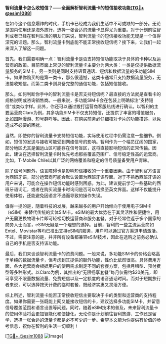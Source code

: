 **智利流量卡怎么收短信？——全面解析智利流量卡的短信接收功能[[TG💪+ @esim1088](https://t.me/s/esim1088)]**

在如今这个信息爆炸的时代，手机卡已经成为我们生活中不可或缺的一部分。无论是国内使用还是海外旅行，选择一张合适的流量卡显得尤为重要。对于计划前往智利或者已经在智利生活的朋友们来说，智利流量卡的短信接收功能无疑是一个值得深究的话题。那么，智利流量卡到底能不能正常接收短信呢？接下来，让我们一起来深入了解这一问题。

首先，我们需要明确一点：智利流量卡是否支持短信功能取决于具体的卡种以及运营商的政策。目前市面上常见的智利流量卡主要分为两大类：一类是仅提供数据流量服务的SIM卡，另一类则是同时支持语音通话、短信和数据流量的多功能SIM卡。如果你购买的是第一类卡，那么很遗憾，这类卡通常只支持数据流量服务，无法接收短信。而第二类卡则具备完整的通信功能，包括短信接收。

那么，如何判断你手中的智利流量卡是否支持短信呢？最直接的方法就是查看卡的规格说明或咨询销售商。一般来说，多功能SIM卡会在包装上明确标注“支持短信”或类似字样。此外，你还可以通过拨打运营商客服热线进行确认。以智利的主要运营商Claro为例，其多功能SIM卡不仅支持短信，还提供了丰富的增值服务，比如国际漫游、短号群呼等。因此，在购买前务必仔细核对卡片的功能描述，以免造成不必要的困扰。

当然，即使你的智利流量卡支持短信功能，实际使用过程中仍需注意一些细节。例如，短信的发送与接收可能受到网络信号的影响。智利作为一个幅员辽阔的国家，部分地区尤其是偏远山区可能存在信号盲区，这将直接影响短信的正常传输。因此，建议在选择智利流量卡时优先考虑那些覆盖范围广、信号稳定性高的运营商。比如，T-Mobile Chile以其广泛的网络覆盖和稳定的信号质量备受用户青睐。

除了信号问题外，语言障碍也是影响短信接收的一个重要因素。由于智利官方语言为西班牙语，部分运营商可能会默认设置为西班牙语界面。对于不熟悉西班牙语的用户来说，可能会在操作短信功能时感到困惑。为此，建议提前学习一些基础的西班牙语词汇，或者在购买流量卡时询问是否可以切换至英文界面。这样不仅能提升使用体验，还能避免因语言不通而导致的操作失误。

值得一提的是，随着科技的发展，越来越多的用户开始倾向于使用电子SIM卡（eSIM）来替代传统的实体SIM卡。eSIM的最大优势在于其灵活性和便捷性，用户无需更换物理卡片即可轻松切换运营商和服务套餐。对于经常往返于多个国家的商务人士而言，eSIM无疑是一个理想的选择。目前，智利的一些主流运营商如Entel、Movistar等均已推出支持eSIM的服务，用户可以通过官方渠道申请激活。不过，需要注意的是，并非所有设备都兼容eSIM技术，因此在选购之前务必确认自己的手机是否支持该功能。

最后，我们来谈谈智利流量卡的资费问题。一般来说，多功能SIM卡的价格会略高于单纯的数据流量卡，但考虑到其提供的额外功能，性价比依然很高。具体费用方面，各大运营商会根据用户的使用需求制定不同的套餐方案，包括月租型、预付费型等多种形式。以Claro为例，其推出的“无限畅享套餐”每月仅需约$20美元，即可享受不限量数据流量、免费短信以及一定额度的语音通话时间。而对于短期旅行者来说，可以选择按天计费的临时套餐，既经济实惠又灵活方便。

综上所述，智利流量卡能否正常接收短信主要取决于卡的类型和运营商的支持程度。如果你需要一张既能上网又能接收短信的卡，建议选择多功能SIM卡，并留意信号覆盖范围和语言设置等问题。同时，随着eSIM技术的普及，未来智利流量卡的使用体验将会更加智能化和便捷化。无论你是计划前往智利旅游、工作还是留学，选择一张合适的流量卡都是必不可少的一步。希望本文能为你提供有价值的参考信息，祝你在智利的生活一切顺利！

[[TG💪+ @esim1088](https://t.me/s/esim1088) ![Image](https://i.postimg.cc/4NQfJmqS/Snipaste-2025-05-13-00-14-12.png)]